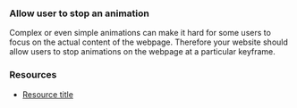 ### Allow user to stop an animation

Complex or even simple animations can make it hard for some users to focus on the actual content of the webpage. Therefore your website should allow users to stop animations on the webpage at a particular keyframe.

### Resources
<!-- Whenever possible, include the links to more advanced guide-->
* [Resource title](https://)

<!-- category: (1)-->
<!-- available categories:
    0: accessibility rules that everyone should follow with no exception
    1: accessibility tips that make outstanding user experience
    2: facts about designing for accessibility, testing etc.
-->
